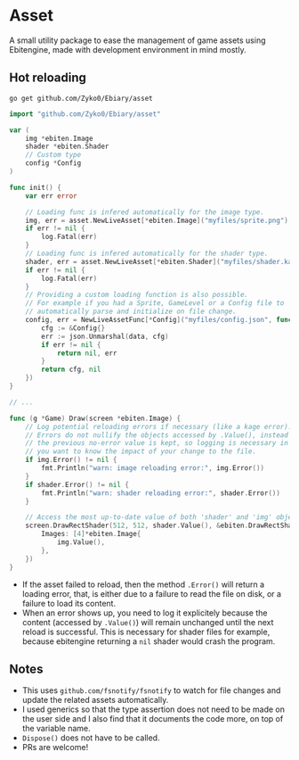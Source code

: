 # Asset

A small utility package to ease the management of game assets using Ebitengine, made with development environment in mind mostly.

## Hot reloading

`go get github.com/Zyko0/Ebiary/asset`

```go
import "github.com/Zyko0/Ebiary/asset"
```

```go
var (
    img *ebiten.Image
    shader *ebiten.Shader
    // Custom type
    config *Config
)

func init() {
    var err error

    // Loading func is infered automatically for the image type.
    img, err = asset.NewLiveAsset[*ebiten.Image]("myfiles/sprite.png")
    if err != nil {
        log.Fatal(err)
    }
    // Loading func is infered automatically for the shader type.
    shader, err = asset.NewLiveAsset[*ebiten.Shader]("myfiles/shader.kage")
    if err != nil {
        log.Fatal(err)
    }
    // Providing a custom loading function is also possible.
    // For example if you had a Sprite, GameLevel or a Config file to 
    // automatically parse and initialize on file change.
    config, err = NewLiveAssetFunc[*Config]("myfiles/config.json", func (data []byte) (*Config, error) {
        cfg := &Config{}
        err := json.Unmarshal(data, cfg)
        if err != nil {
            return nil, err
        }
        return cfg, nil
    })
}

// ...

func (g *Game) Draw(screen *ebiten.Image) {
    // Log potential reloading errors if necessary (like a kage error).
    // Errors do not nullify the objects accessed by .Value(), instead
    // the previous no-error value is kept, so logging is necessary in case
    // you want to know the impact of your change to the file.
    if img.Error() != nil {
        fmt.Println("warn: image reloading error:", img.Error())
    }
    if shader.Error() != nil {
        fmt.Println("warn: shader reloading error:", shader.Error())
    }

    // Access the most up-to-date value of both 'shader' and 'img' objects.
    screen.DrawRectShader(512, 512, shader.Value(), &ebiten.DrawRectShaderOptions{
        Images: [4]*ebiten.Image{
            img.Value(),
        },
    })
}
```

- If the asset failed to reload, then the method `.Error()` will return a loading error, that, is either due to a failure to read the file on disk, or a failure to load its content.
- When an error shows up, you need to log it explicitely because the content (accessed by `.Value()`) will remain unchanged until the next reload is successful.
This is necessary for shader files for example, because ebitengine returning a `nil` shader would crash the program.

## Notes

- This uses `github.com/fsnotify/fsnotify` to watch for file changes and update the related assets automatically.
- I used generics so that the type assertion does not need to be made on the user side and I also find that it documents the code more, on top of the variable name.
- `Dispose()` does not have to be called.
- PRs are welcome!